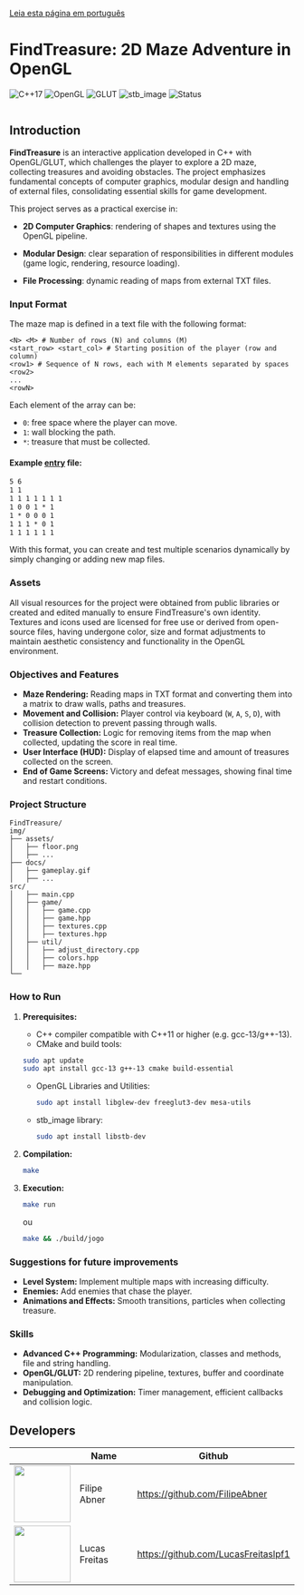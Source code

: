 [Leia esta página em português](README-ptbr.md)

# FindTreasure: 2D Maze Adventure in OpenGL

![C++17](https://img.shields.io/badge/C%2B%2B-17-blue)
![OpenGL](https://img.shields.io/badge/OpenGL-4.6-lightgrey)
![GLUT](https://img.shields.io/badge/GLUT-3.0-orange)
![stb\_image](https://img.shields.io/badge/stb__image-compatible-blue)
![Status](https://img.shields.io/badge/status-em%20desenvolvimento-yellow)


<p align="center">
  <img src="img/docs/gameplay.gif" alt="" />
</p>

##  Introduction

**FindTreasure** is an interactive application developed in C++ with OpenGL/GLUT, which challenges the player to explore a 2D maze, collecting treasures and avoiding obstacles. The project emphasizes fundamental concepts of computer graphics, modular design and handling of external files, consolidating essential skills for game development.

This project serves as a practical exercise in:

* **2D Computer Graphics**: rendering of shapes and textures using the OpenGL pipeline.

* **Modular Design**: clear separation of responsibilities in different modules (game logic, rendering, resource loading).

* **File Processing**: dynamic reading of maps from external TXT files.

### Input Format

The maze map is defined in a text file with the following format:

```
<N> <M> # Number of rows (N) and columns (M)
<start_row> <start_col> # Starting position of the player (row and column)
<row1> # Sequence of N rows, each with M elements separated by spaces
<row2>
...
<rowN>
```

Each element of the array can be:

* `0`: free space where the player can move.
* `1`: wall blocking the path.
* `*`: treasure that must be collected.

#### Example [entry](!src/entries/map.txt) file:
```txt
5 6
1 1
1 1 1 1 1 1 1
1 0 0 1 * 1
1 * 0 0 0 1
1 1 1 * 0 1
1 1 1 1 1 1
```

With this format, you can create and test multiple scenarios dynamically by simply changing or adding new map files.

### Assets
All visual resources for the project were obtained from public libraries or created and edited manually to ensure FindTreasure's own identity. Textures and icons used are licensed for free use or derived from open-source files, having undergone color, size and format adjustments to maintain aesthetic consistency and functionality in the OpenGL environment.

### Objectives and Features

* **Maze Rendering:** Reading maps in TXT format and converting them into a matrix to draw walls, paths and treasures.
* **Movement and Collision:** Player control via keyboard (`W`, `A`, `S`, `D`), with collision detection to prevent passing through walls.
* **Treasure Collection:** Logic for removing items from the map when collected, updating the score in real time.
* **User Interface (HUD):** Display of elapsed time and amount of treasures collected on the screen.
* **End of Game Screens:** Victory and defeat messages, showing final time and restart conditions.

### Project Structure

```
FindTreasure/
img/
├── assets/
│   ├── floor.png
│   ├── ...
├── docs/
│   ├── gameplay.gif
│   ├── ...             
src/
│   ├── main.cpp           
│   ├── game/
│   │   ├── game.cpp           
│   │   ├── game.hpp           
│   │   ├── textures.cpp           
│   │   ├── textures.hpp           
│   ├── util/
│   │   ├── adjust_directory.cpp           
│   │   ├── colors.hpp           
│   │   ├── maze.hpp           
└── 
```

### How to Run

1. **Prerequisites:**

    * C++ compiler compatible with C++11 or higher (e.g. gcc-13/g++-13).
    * CMake and build tools:

     ```bash
     sudo apt update
     sudo apt install gcc-13 g++-13 cmake build-essential
     ```
   * OpenGL Libraries and Utilities:

     ```bash
     sudo apt install libglew-dev freeglut3-dev mesa-utils
     ```
   * stb\_image library:

     ```bash
     sudo apt install libstb-dev
     ```
2. **Compilation:**

   ```bash
   make
   ```
3. **Execution:**

   ```bash
   make run
   ```
   ou
   ```bash
   make && ./build/jogo
   ```

### Suggestions for future improvements

* **Level System:** Implement multiple maps with increasing difficulty.
* **Enemies:** Add enemies that chase the player.
* **Animations and Effects:** Smooth transitions, particles when collecting treasure.

### Skills

* **Advanced C++ Programming:** Modularization, classes and methods, file and string handling.
* **OpenGL/GLUT:** 2D rendering pipeline, textures, buffer and coordinate manipulation.
* **Debugging and Optimization:** Timer management, efficient callbacks and collision logic.

## Developers

|   | Name             | Github                         | 
| -------------------------------------------------------------------------------------------- | ---------------- | ------------------------------ |
| <img src="https://avatars.githubusercontent.com/u/60756521"  width="100px" heigth="100px" /> | Filipe Abner     | https://github.com/FilipeAbner |
| <img src="https://avatars.githubusercontent.com/u/70250416?v=4"  width="100px" heigth="100px" /> | Lucas Freitas     | https://github.com/LucasFreitaslpf1 |